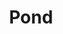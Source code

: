 ---
title: "Pond"
summary: "Pond are a psychedelic rock band from Perth, Western Australia, formed in 2008. Initially featuring a revolving line-up, since 2016 the band has consisted of Nick Allbrook, Jay Watson, Shiny Joe Ryan, Jamie Terry, and James Ireland.
Pond are often heavily associated with fellow Perth-based psychedelic rock/pop band Tame Impala, as members of both groups are longtime close friends and collaborators. Watson is currently a full-time member of both acts. Lead singer Allbrook contributed to both bands from 2009 to 2013 before leaving Tame Impala to focus on Pond and his own solo career. Multi-instrumentalists Ryan and Ireland serve as crew members for Tame Impala's live act. In addition, current Tame Impala members Kevin Parker, Cam Avery, and Julien Barbagallo are all former members of Pond. Parker continued to work with the band as its record producer until 2020, and Avery collaborated with Allbrook as the duo Allbrook/Avery. Watson and Ireland sometimes collaborate under the name GUM & Ginoli, remixing songs originally recorded by other artists.
As of 2023, Pond has released nine studio albums and one live album."
image: "pond.jpg"
apple_music_artist_url: "https://music.apple.com/gb/artist/pond/501465546"
wikipedia_url: "https://en.wikipedia.org/wiki/Pond_(Australian_band)"
---